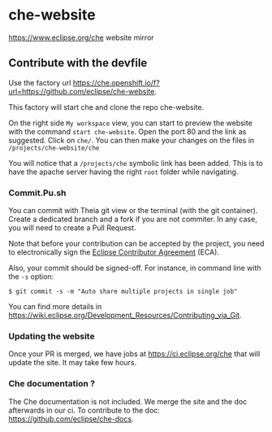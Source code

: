 # che-website
https://www.eclipse.org/che website mirror

## Contribute with the devfile

Use the factory url https://che.openshift.io/f?url=https://github.com/eclipse/che-website.

This factory will start che and clone the repo che-website.

On the right side `My workspace` view, you can start to preview the website with the command `start che-website`.
Open the port 80 and the link as suggested. Click on `che/`.
You can then make your changes on the files in `/projects/che-website/che`

You will notice that a `/projects/che` symbolic link has been added. This is to have the apache server having the right `root` folder while navigating.

### Commit.Pu.sh
You can commit with Theia git view or the terminal (with the git container). Create a dedicated branch and a fork if you are not commiter.
In any case, you will need to create a Pull Request.

Note that before your contribution can be accepted by the project, you need to electronically sign the [Eclipse Contributor Agreement](http://www.eclipse.org/legal/ECA.php) (ECA).

Also, your commit should be signed-off.
For instance, in command line with the `-s` option:
```
$ git commit -s -m "Auto share multiple projects in single job"
```

You can find more details in https://wiki.eclipse.org/Development_Resources/Contributing_via_Git.

### Updating the website
Once your PR is merged, we have jobs at https://ci.eclipse.org/che that will update the site. It may take few hours.


### Che documentation ?
The Che documentation is not included. We merge the site and the doc afterwards in our ci. To contribute to the doc: https://github.com/eclipse/che-docs.